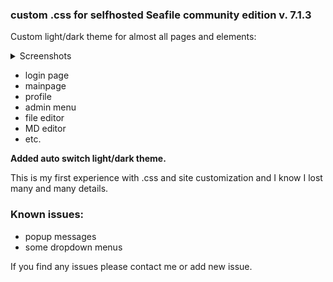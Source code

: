 
### custom .css for selfhosted Seafile community edition v. 7.1.3

Custom light/dark theme for almost all pages and elements:

<details>
  <summary>Screenshots</summary>
  
![](https://raw.githubusercontent.com/u-alexey/seafile_ce-edition_dark_theme/master/Screenshot_page.png)

![](https://raw.githubusercontent.com/u-alexey/seafile_ce-edition_dark_theme/master/Screenshot_page1.png)

![](https://raw.githubusercontent.com/u-alexey/seafile_ce-edition_dark_theme/master/Screenshot_css.png)

![](https://raw.githubusercontent.com/u-alexey/seafile_ce-edition_dark_theme/master/Screenshot_md.png)

</details>

* login page
* mainpage
* profile
* admin menu
* file editor
* MD editor
*  etc.

**Added auto switch light/dark theme.**

This is my first experience with .css and site customization and I know I lost many and many details.

### Known issues:

* popup messages
* some dropdown menus

If you find any issues please contact me or add new issue.
